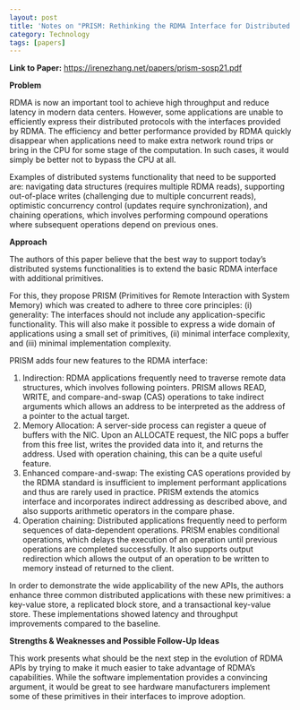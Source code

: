 ```yaml
---
layout: post
title: 'Notes on "PRISM: Rethinking the RDMA Interface for Distributed Systems"'
category: Technology
tags: [papers]
---
```


**Link to Paper:** <https://irenezhang.net/papers/prism-sosp21.pdf>

**Problem**

RDMA is now an important tool to achieve high throughput and reduce latency in modern data centers. However, some applications are unable to efficiently express their distributed protocols with the interfaces provided by RDMA. The efficiency and better performance provided by RDMA quickly disappear when applications need to make extra network round trips or bring in the CPU for some stage of the computation. In such cases, it would simply be better not to bypass the CPU at all.

Examples of distributed systems functionality that need to be supported are: navigating data structures (requires multiple RDMA reads), supporting out-of-place writes (challenging due to multiple concurrent reads), optimistic concurrency control (updates require synchronization), and chaining operations, which involves performing compound operations where subsequent operations depend on previous ones.

**Approach**

The authors of this paper believe that the best way to support today’s distributed systems functionalities is to extend the basic RDMA interface with additional primitives.

For this, they propose PRISM (Primitives for Remote Interaction with System Memory) which was created to adhere to three core principles: (i) generality: The interfaces should not include any application-specific functionality. This will also make it possible to express a wide domain of applications using a small set of primitives, (ii) minimal interface complexity, and (iii) minimal implementation complexity.

PRISM adds four new features to the RDMA interface:

1. Indirection: RDMA applications frequently need to traverse remote data structures, which involves following pointers. PRISM allows READ, WRITE, and compare-and-swap (CAS) operations to take indirect arguments which allows an address to be interpreted as the address of a pointer to the actual target.  
2. Memory Allocation: A server-side process can register a queue of buffers with the NIC. Upon an ALLOCATE request, the NIC pops a buffer from this free list, writes the provided data into it, and returns the address. Used with operation chaining, this can be a quite useful feature.  
3. Enhanced compare-and-swap: The existing CAS operations provided by the RDMA standard is insufficient to implement performant applications and thus are rarely used in practice. PRISM extends the atomics interface and incorporates indirect addressing as described above, and also supports arithmetic operators in the compare phase.  
4. Operation chaining: Distributed applications frequently need to perform sequences of data-dependent operations. PRISM enables conditional operations, which delays the execution of an operation until previous operations are completed successfully. It also supports output redirection which allows the output of an operation to be written to memory instead of returned to the client.

In order to demonstrate the wide applicability of the new APIs, the authors enhance three common distributed applications with these new primitives: a key-value store, a replicated block store, and a transactional key-value store. These implementations showed latency and throughput improvements compared to the baseline.

**Strengths & Weaknesses and Possible Follow-Up Ideas**

This work presents what should be the next step in the evolution of RDMA APIs by trying to make it much easier to take advantage of RDMA’s capabilities. While the software implementation provides a convincing argument, it would be great to see hardware manufacturers implement some of these primitives in their interfaces to improve adoption.
